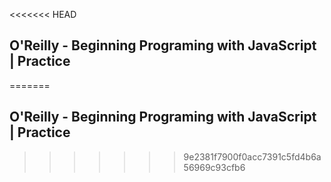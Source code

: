 <<<<<<< HEAD
## O'Reilly - Beginning Programing with JavaScript | Practice
=======
## O'Reilly - Beginning Programing with JavaScript | Practice
>>>>>>> 9e2381f7900f0acc7391c5fd4b6a56969c93cfb6

